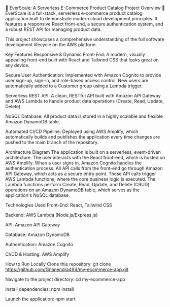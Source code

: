 🥇 EverScale: A Serverless E-Commerce Product Catalog
Project Overview
🥇EverScale is a full-stack, serverless e-commerce product catalog application built to demonstrate modern cloud development principles. It features a responsive React front-end, a secure authentication system, and a robust REST API for managing product data.

This project showcases a comprehensive understanding of the full software development lifecycle on the AWS platform.

Key Features
Responsive & Dynamic Front-End: A modern, visually appealing front-end built with React and Tailwind CSS that looks great on any device.

Secure User Authentication: Implemented with Amazon Cognito to provide user sign-up, sign-in, and role-based access control. New users are automatically added to a Customer group using a Lambda trigger.

Serverless REST API: A clean, RESTful API built with Amazon API Gateway and AWS Lambda to handle product data operations (Create, Read, Update, Delete).

NoSQL Database: All product data is stored in a highly scalable and flexible Amazon DynamoDB table.

Automated CI/CD Pipeline: Deployed using AWS Amplify, which automatically builds and publishes the application every time changes are pushed to the main branch of the repository.

Architecture Diagram
The application is built on a serverless, event-driven architecture. The user interacts with the React front-end, which is hosted on AWS Amplify. When a user signs in, Amazon Cognito handles the authentication process. All API calls from the front-end go through Amazon API Gateway, which acts as a secure entry point. These API calls trigger AWS Lambda functions, where the core business logic is executed. The Lambda functions perform Create, Read, Update, and Delete (CRUD) operations on an Amazon DynamoDB table, which serves as the application's NoSQL database.

Technologies Used
Front-End: React, Tailwind CSS

Backend: AWS Lambda (Node.js/Express.js)

API: Amazon API Gateway

Database: Amazon DynamoDB

Authentication: Amazon Cognito

CI/CD & Hosting: AWS Amplify

How to Run Locally
Clone this repository: git clone https://github.com/Gnanendra494/my-ecommerce-app.git

Navigate to the project directory: cd my-ecommerce-app

Install dependencies: npm install

Launch the application: npm start
